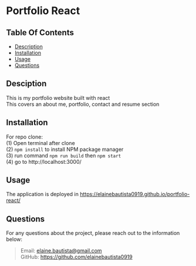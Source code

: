 # Portfolio React

## Table Of Contents

  * [Description](#description)
  * [Installation](#installation)
  * [Usage](#usage)
  * [Questions](#questions)
   
  ## Desciption

  This is my portfolio website built with react <br>
  This covers an about me, portfolio, contact and resume section <br>

  ## Installation

  For repo clone: <br>
  (1) Open terminal after clone <br>
  (2) `npm install` to install NPM package manager <br>
  (3) run command `npm run build` then `npm start` <br>
  (4) go to http://localhost:3000/ <br>

  ## Usage

  The application is deployed in https://elainebautista0919.github.io/portfolio-react/

  ## Questions

  For any questions about the project, please reach out to the information below:
  > Email: elaine.bautista@gmail.com <br>
  > GitHub: https://github.com/elainebautista0919